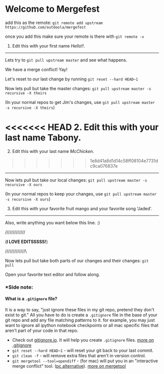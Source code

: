 # Welcome to Mergefest

add this as the remote: `git remote add upstream https://github.com/outdoola/mergefest`

once you add this make sure your remote is there with `git remote -v`

1. Edit this with your first name *Hello!!*.
----------------------------------------------

Lets try to `git pull upstream master` and see what happens.

We have a merge conflict! Yay!

Let's reset to our last change by running `git reset --hard HEAD~1`

Now lets pull but take the master changes: 
`git pull upstream master -s recursive -X theirs`

(In your normal repos to get Jim's changes, use `git pull upstream master -s recursive -X theirs`)


<<<<<<< HEAD
2. Edit this with your last name Tabony.
=======
2. Edit this with your last name *McChicken*.
>>>>>>> 1e8d41a8d1d14c58ff08104e7731dc9ca076837e
----------------------------------------------
Now lets pull but take our local changes: 
`git pull upstream master -s recursive -X ours`

(In your normal repos to keep your changes, use `git pull upstream master -s recursive -X ours`)


3. Edit this with your favorite fruit mango and your favorite song 'Jaded'.
----------------------------------------------

Also, write anything you want below this line. :) 

\/\/\/\/\/\/\/\/\/\/\/\/\/
   
(**I LOVE EDITSSSSS!**)
   
/\/\/\/\/\/\/\/\/\/\/\/\/\

Now lets pull but take both parts of our changes and their changes:
`git pull`

Open your favorite text editor and follow along. 

### *Side note:

#### What is a `.gitignore` file?

It is a way to say, "just ignore these files in my git repo, pretend they don't exist to git." All you have to do is create a `.gitignore` file in the base of your git repo and add any file matching patterns to it. for example, you may just want to ignore all ipython notebook checkpoints or all mac specific files that aren't part of your code in that repo.

* Check out [gitignore.io](https://www.gitignore.io/). It will help you create `.gitignore` files. [more on .gitignore](https://git-scm.com/docs/gitignore)
* `git reset --hard HEAD~1` - will reset your git back to your last commit.
* `git clean -f` - will remove extra files that aren't in version control.
* `git mergetool --tool=opendiff` - (for mac) will put you in an "interactive merge conflict" tool. ([pc alternative](http://stackoverflow.com/questions/426026/git-on-windows-how-do-you-set-up-a-mergetool)). [more on mergetool](https://git-scm.com/docs/git-mergetool) 
